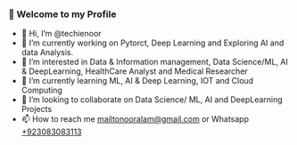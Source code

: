 ### 👋 Welcome to my Profile 

<ul>
  <li>👋 Hi, I’m @techienoor</li>
  <li>🔭 I’m currently working on Pytorct, Deep Learning and Exploring AI and data Analysis.</li>
  <li>👀 I’m interested in Data & Information management, Data Science/ML, AI & DeepLearning, HealthCare Analyst and Medical Researcher</li>
  <li>🌱 I’m currently learning ML, AI & Deep Learning, IOT and Cloud Computing</li>
  <li>💞️ I’m looking to collaborate on Data Science/ ML, AI and DeepLearning Projects</li>
  <li>📫 How to reach me <a href="mailto:mailtonooralam@gmail.com">mailtonooralam@gmail.com</a> or Whatsapp <a href="tel:+923083083113">+923083083113</a></li>
</ul>
